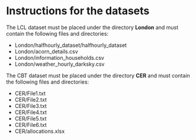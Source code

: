# Instructions for the datasets

The LCL dataset must be placed under the directory **London**
and must contain the following files and directories:
* London/halfhourly_dataset/halfhourly_dataset
* London/acorn_details.csv
* London/information_households.csv
* London/weather_hourly_darksky.csv

The CBT dataset must be placed under the directory **CER**
and must contain the following files and directories:
* CER/File1.txt
* CER/File2.txt
* CER/File3.txt
* CER/File4.txt
* CER/File5.txt
* CER/File6.txt
* CER/allocations.xlsx